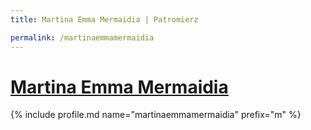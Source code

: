 ```yaml
---
title: Martina Emma Mermaidia | Patromierz

permalink: /martinaemmamermaidia
---
```


# [Martina Emma Mermaidia](https://patronite.pl/martinaemmamermaidia)

{% include profile.md name="martinaemmamermaidia" prefix="m" %}
